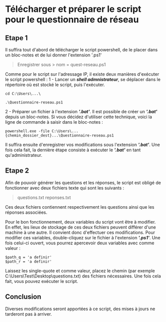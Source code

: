 # Télécharger et préparer le script pour le questionnaire de réseau
 
## Etape 1
 
 Il suffira tout d'abord de télécharger le script powershell, de le placer dans un bloc-notes et de lui donner l'extension '.ps1'
 > Enregistrer sous > nom = quest-reseau.ps1

Comme pour le script sur l'adressage IP, il existe deux manières d'exécuter le script powershell : 
1 - Lancer un ***shell admnistrateur***, se déplacer dans le répertoire où est stocké le script, puis l'exécuter.
```
cd C:\Users\...\
```
```
.\Questionnaire-reseau.ps1
```

2 - Préparer un fichier à l'extension ***'.bat'***. Il est possible de créer un ***'.bat'*** depuis un bloc-notes. 
Si vous décidez d'utiliser cette technique, voici la ligne de commande à saisir dans le bloc-notes :
```
powershell.exe -file C:\Users\...{chemin_dossier_dest}...\Questionnaire-reseau.ps1
```
Il suffira ensuite d'enregistrer vos modifications sous l'extension ***'.bat'***. Une fois cela fait, la dernière étape
consiste à exécuter le ***'.bat'*** en tant qu'administrateur.

## Etape 2

Afin de pouvoir générer les questions et les réponses, le script est obligé de fonctionner avec deux fichiers texte qui sont les suivants :
> questions.txt
> reponses.txt 

Ces deux fichiers contiennent respectivement les questions ainsi que les réponses associées.

Pour le bon fonctionnement, deux variables du script vont être à modifier. En effet, les lieux de stockage de ces deux fichiers peuvent
différer d'une machine à une autre. Il convient donc d'effectuer ces modifications.
Pour modifier ces variables, double-cliquez sur le fichier à l'extension ***'.ps1'***. Une fois celui-ci ouvert, vous pourrez apercevoir
deux variables avec comme valeur :
```
$path_q = 'a definir'
$path_r = 'a definir'
```

Laissez les single-quote et comme valeur, placez le chemin (par exemple C:\Users\Test\Desktop\questions.txt) des fichiers nécessaires.
Une fois cela fait, vous pouvez exécuter le script.

## Conclusion

Diverses modifications seront apportées à ce script, des mises à jours ne tarderont pas à arriver.
